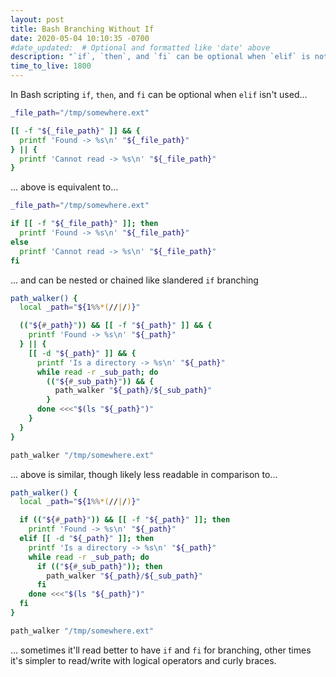 ```yaml
---
layout: post
title: Bash Branching Without If
date: 2020-05-04 10:10:35 -0700
#date_updated:  # Optional and formatted like 'date' above
description: "`if`, `then`, and `fi` can be optional when `elif` is not used"
time_to_live: 1800
---
```




In Bash scripting `if`, `then`, and `fi` can be optional when `elif` isn't used...


```bash
_file_path="/tmp/somewhere.ext"

[[ -f "${_file_path}" ]] && {
  printf 'Found -> %s\n' "${_file_path}"
} || {
  printf 'Cannot read -> %s\n' "${_file_path}"
}
```


... above is equivalent to...


```bash
_file_path="/tmp/somewhere.ext"

if [[ -f "${_file_path}" ]]; then
  printf 'Found -> %s\n' "${_file_path}"
else
  printf 'Cannot read -> %s\n' "${_file_path}"
fi
```


... and can be nested or chained like slandered `if` branching


```bash
path_walker() {
  local _path="${1%%*(//|/)}"

  (("${#_path}")) && [[ -f "${_path}" ]] && {
    printf 'Found -> %s\n' "${_path}"
  } || {
    [[ -d "${_path}" ]] && {
      printf 'Is a directory -> %s\n' "${_path}"
      while read -r _sub_path; do
        (("${#_sub_path}")) && {
          path_walker "${_path}/${_sub_path}"
        }
      done <<<"$(ls "${_path}")"
    }
  }
}

path_walker "/tmp/somewhere.ext"
```


... above is similar, though likely less readable in comparison to...


```bash
path_walker() {
  local _path="${1%%*(//|/)}"

  if (("${#_path}")) && [[ -f "${_path}" ]]; then
    printf 'Found -> %s\n' "${_path}"
  elif [[ -d "${_path}" ]]; then
    printf 'Is a directory -> %s\n' "${_path}"
    while read -r _sub_path; do
      if (("${#_sub_path}")); then
        path_walker "${_path}/${_sub_path}"
      fi
    done <<<"$(ls "${_path}")"
  fi
}

path_walker "/tmp/somewhere.ext"
```


... sometimes it'll read better to have `if` and `fi` for branching, other times it's simpler to read/write with logical operators and curly braces.
